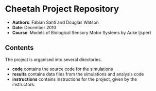 Cheetah Project Repository
===========================

* __Authors__: Fabian Santi and Douglas Watson
* __Date__: December 2010
* __Course__: Models of Biological Sensory Motor Systems by Auke Ijspert

Contents
------------

The project is organised into several directories.

* __code__ contains the source code for the simulations
* __results__ contains data files from the simulations and analysis code
* __instructions__ contains instructions for the project, given by the
	instructors.

